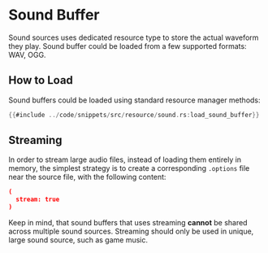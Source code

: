 # Sound Buffer

Sound sources uses dedicated resource type to store the actual waveform they play. Sound buffer could be 
loaded from a few supported formats: WAV, OGG.

## How to Load

Sound buffers could be loaded using standard resource manager methods:

```rust
{{#include ../code/snippets/src/resource/sound.rs:load_sound_buffer}}
```

## Streaming

In order to stream large audio files, instead of loading them entirely in memory, the simplest strategy is to create a
corresponding `.options` file near the source file, with the following content:

```json
(
  stream: true
)
```

Keep in mind, that sound buffers that uses streaming **cannot** be shared across multiple sound sources.
Streaming should only be used in unique, large sound source, such as game music.